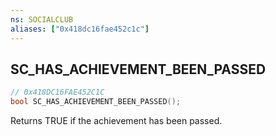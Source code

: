 ```yaml
---
ns: SOCIALCLUB
aliases: ["0x418dc16fae452c1c"]
---
```

## SC_HAS_ACHIEVEMENT_BEEN_PASSED

```c
// 0x418DC16FAE452C1C
bool SC_HAS_ACHIEVEMENT_BEEN_PASSED();
```

Returns TRUE if the achievement has been passed.

